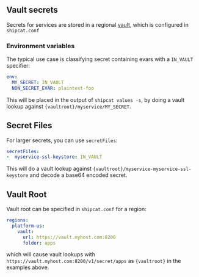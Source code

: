 ## Vault secrets
Secrets for services are stored in a regional [vault](https://www.vaultproject.io/), which is configured in `shipcat.conf`

### Environment variables
The typical use case is classifying secret containing evars with a `IN_VAULT` specifier:

```yaml
env:
  MY_SECRET: IN_VAULT
  NON_SECRET_EVAR: plaintext-foo
```

This will be placed in the output of `shipcat values -s`, by doing a vault lookup against `{vaultroot}/myservice/MY_SECRET`.

## Secret Files
For larger secrets, you can use `secretFiles`:

```yaml
secretFiles:
-  myservice-ssl-keystore: IN_VAULT
```

This will do a vault lookup against `{vaultroot}/myservice-myservice-ssl-keystore` and decode a base64 encoded secret.


## Vault Root
Vault root can be specified in `shipcat.conf` for a region:

```yaml
regions:
  platform-us:
    vault:
      url: https://vault.myhost.com:8200
      folder: apps
```

which will cause vault lookups with `https://vault.myhost.com:8200/v1/secret/apps` as `{vaultroot}` in the examples above.
